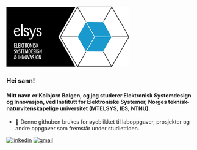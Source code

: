 ![Test](https://github.com/SkaugJr/SkaugJr/blob/main/Elsys_Logo.png)

### Hei sann!
#### Mitt navn er Kolbjørn Bølgen, og jeg studerer Elektronisk Systemdesign og Innovasjon, ved Institutt for Elektroniske Systemer, Norges teknisk-naturvitenskapelige universitet (MTELSYS, IES, NTNU).

- 🔭 Denne githuben brukes for øyeblikket til laboppgaver, prosjekter og andre oppgaver som fremstår under studiettiden.

[<img src='https://cdn.jsdelivr.net/npm/simple-icons@3.0.1/icons/linkedin.svg' alt='linkedin' height='40'>](https://www.linkedin.com/in/kolbjørn-bølgen-572b942b5//)  [<img src='https://cdn.jsdelivr.net/npm/simple-icons@3.0.1/icons/gmail.svg' alt='gmail' height='40'>](mailto:skaugjr@gmail.com)  
